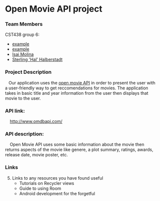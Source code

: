 # Open Movie API project

### Team Members 

CST438 group 6:
- [example](url)
- [example](url)
- [Isai Molina](https://github.com/isaiM6)
- [Sterling 'Hal' Halberstadt](https://github.com/halHalberstadt)

### Project Description

&nbsp;&nbsp;&nbsp;Our application uses the [open movie API](http://www.omdbapi.com/) in order to present the user with a user-friendly way to get reccomendations for movies. 
The application takes in basic title and year information from the user then displays that movie to the user.

### API link:

&nbsp;&nbsp;&nbsp;
http://www.omdbapi.com/

### API description:<br>
&nbsp;&nbsp;&nbsp;
Open Movie API uses some basic information about the movie then returns aspects of the movie like genere, a plot summary, ratings, awards, release date, movie poster, etc.

### Links

5. Links to any resources you have found useful
   - Tutorials on Recycler views
   - Guide to using Room
   - Android development for the forgetful
